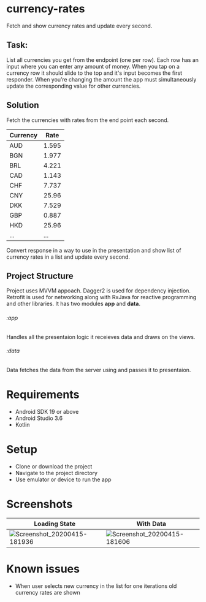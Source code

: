 # currency-rates
Fetch and show currency rates and update every second.

## Task:
List all currencies you get from the endpoint (one per row). Each row has an input where you can enter any amount of money. When you tap on a currency row it should slide to the top and it's input becomes the first responder. When you’re changing the amount the app must simultaneously update the corresponding value for other currencies.

## Solution

Fetch the currencies with rates from the end point each second. 

|Currency|Rate|
|---|---|
|AUD|1.595|
|BGN|1.977|
|BRL|4.221|
|CAD|1.143|
|CHF|7.737|
|CNY|25.96|
|DKK|7.529|
|GBP|0.887|
|HKD|25.96|
|...|...|

Convert response in a way to use in the presentation and show list of currency rates in a list and update every second. 

## Project Structure

Project uses MVVM appoach. Dagger2 is used for dependency injection. Retrofit is used for networking along with RxJava for reactive programming and other libraries. It has two modules **app** and **data**.

###### :app
Handles all the presentaion logic it receieves data and draws on the views.

###### :data
Data fetches the data from the server using and passes it to presentaion. 

# Requirements
- Android SDK 19 or above
- Android Studio 3.6
- Kotlin 

# Setup
- Clone or download the project
- Navigate to the project directory
- Use emulator or device to run the app
# Screenshots

|Loading State| With Data|
|---|---|
|![Screenshot_20200415-181936](https://user-images.githubusercontent.com/8000799/79355645-9ad04480-7f46-11ea-8040-9593d14e1173.png)|![Screenshot_20200415-181606](https://user-images.githubusercontent.com/8000799/79355576-868c4780-7f46-11ea-8a5e-53677748fd51.png)|

# Known issues
- When user selects new currency in the list for one iterations old currency rates are shown



